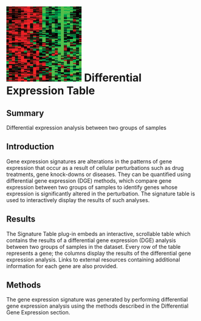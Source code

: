 ![Differential Expression Table](img/signature_table-icon.png?s=50 "Differential Expression Table") Differential Expression Table
================
Summary
----------------
Differential expression analysis between two groups of samples

Introduction
----------------
Gene expression signatures are alterations in the patterns of gene expression that occur as a result of cellular perturbations such as drug treatments, gene knock-downs or diseases. They can be quantified using differential gene expression (DGE) methods, which compare gene expression between two groups of samples to identify genes whose expression is significantly altered in the perturbation. The signature table is used to interactively display the results of such analyses.

Results
----------------
The Signature Table plug-in embeds an interactive, scrollable table which contains the results of a differential gene expression (DGE) analysis between two groups of samples in the dataset. Every row of the table represents a gene; the columns display the results of the differential gene expression analysis. Links to external resources containing additional information for each gene are also provided.

Methods
----------------
The gene expression signature was generated by performing differential gene expression analysis using the methods described in the Differential Gene Expression section.